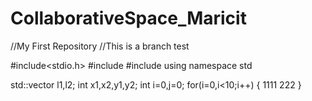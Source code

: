 # CollaborativeSpace_Maricit
//My First Repository
//This is a branch test

#include<stdio.h>
#include<string>
#include<vector>
using namespace std

std::vector<int> l1,l2;
int x1,x2,y1,y2;
int i=0,j=0;
for(i=0,i<10;i++)
{
   1111
   222
}
  
